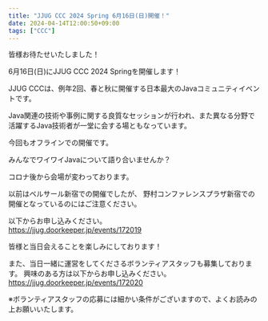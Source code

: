 ```yaml
---
title: "JJUG CCC 2024 Spring 6月16日(日)開催！"
date: 2024-04-14T12:00:50+09:00
tags: ["CCC"]
---
```


皆様お待たせいたしました！

6月16日(日)にJJUG CCC 2024 Springを開催します！

JJUG CCCは、例年2回、春と秋に開催する日本最大のJavaコミュニティイベントです。

Java関連の技術や事例に関する良質なセッションが行われ、また異なる分野で活躍するJava技術者が一堂に会する場ともなっています。

今回もオフラインでの開催です。

みんなでワイワイJavaについて語り合いませんか？

コロナ後から会場が変わっております。

以前はベルサール新宿での開催でしたが、
野村コンファレンスプラザ新宿での開催となっているのにはご注意ください。

以下からお申し込みください。  
https://jjug.doorkeeper.jp/events/172019

皆様と当日会えることを楽しみにしております！

また、当日一緒に運営をしてくださるボランティアスタッフも募集しております。
興味のある方は以下からお申し込みください。
https://jjug.doorkeeper.jp/events/172020

※ボランティアスタッフの応募には細かい条件がございますので、よくお読みの上お願いいたします。
